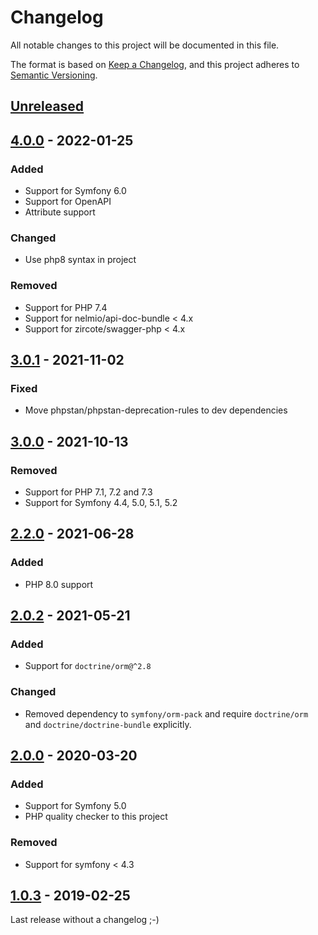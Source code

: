 # Changelog

All notable changes to this project will be documented in this file.

The format is based on [Keep a Changelog](https://keepachangelog.com/en/1.0.0/),
and this project adheres to [Semantic Versioning](https://semver.org/spec/v2.0.0.html).

## [Unreleased]

## [4.0.0] - 2022-01-25

### Added
- Support for Symfony 6.0
- Support for OpenAPI
- Attribute support

### Changed
- Use php8 syntax in project

### Removed
- Support for PHP 7.4
- Support for nelmio/api-doc-bundle < 4.x
- Support for zircote/swagger-php < 4.x

## [3.0.1] - 2021-11-02

### Fixed

- Move phpstan/phpstan-deprecation-rules to dev dependencies

## [3.0.0] - 2021-10-13

### Removed

- Support for PHP 7.1, 7.2 and 7.3
- Support for Symfony 4.4, 5.0, 5.1, 5.2

## [2.2.0] - 2021-06-28

### Added

- PHP 8.0 support

## [2.0.2] - 2021-05-21

### Added

- Support for `doctrine/orm@^2.8`

### Changed

- Removed dependency to `symfony/orm-pack` and require `doctrine/orm` and `doctrine/doctrine-bundle` explicitly.

## [2.0.0] - 2020-03-20

### Added

- Support for Symfony 5.0
- PHP quality checker to this project

### Removed

- Support for symfony < 4.3

## [1.0.3] - 2019-02-25

Last release without a changelog ;-)

[unreleased]: https://github.com/byWulf/apitk-manipulation-bundle/compare/4.0.0...HEAD
[4.0.0]: https://github.com/byWulf/apitk-manipulation-bundle/compare/3.0.1...4.0.0
[3.0.1]: https://github.com/byWulf/apitk-manipulation-bundle/compare/3.0.0...3.0.1
[3.0.0]: https://github.com/byWulf/apitk-manipulation-bundle/compare/2.2.0...3.0.0
[2.2.0]: https://github.com/byWulf/apitk-manipulation-bundle/compare/2.0.2...2.2.0
[2.0.2]: https://github.com/byWulf/apitk-manipulation-bundle/compare/2.0.0...2.0.2
[2.0.0]: https://github.com/byWulf/apitk-manipulation-bundle/compare/1.0.3...2.0.0
[1.0.3]: https://github.com/byWulf/apitk-manipulation-bundle/compare/1.0.2...1.0.3

